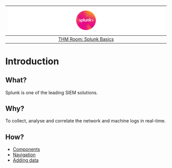 | ![Splunk Basics](../../_static/images/splunk1-room-banner.png)
|:--:|
| [THM Room: Splunk Basics](https://tryhackme.com/room/splunk101) |

# Introduction

## What?

Splunk is one of the leading SIEM solutions.

## Why?

To collect, analyse and correlate the network and machine logs in real-time.

## How?

* [Components](components.md)
* [Navigation](navigation.md)
* [Adding data](data.md)


